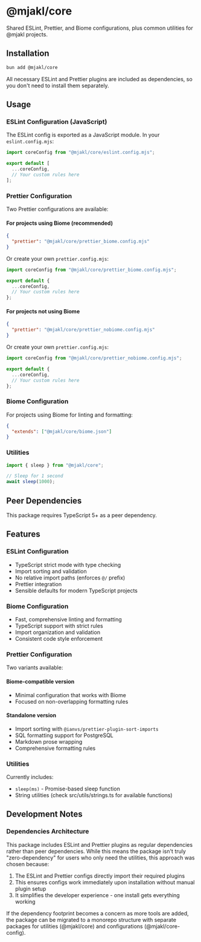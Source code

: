 # @mjakl/core

Shared ESLint, Prettier, and Biome configurations, plus common utilities for
@mjakl projects.

## Installation

```bash
bun add @mjakl/core
```

All necessary ESLint and Prettier plugins are included as dependencies, so you
don't need to install them separately.

## Usage

### ESLint Configuration (JavaScript)

The ESLint config is exported as a JavaScript module. In your
`eslint.config.mjs`:

```javascript
import coreConfig from "@mjakl/core/eslint.config.mjs";

export default [
  ...coreConfig,
  // Your custom rules here
];
```

### Prettier Configuration

Two Prettier configurations are available:

#### For projects using Biome (recommended)

```json
{
  "prettier": "@mjakl/core/prettier_biome.config.mjs"
}
```

Or create your own `prettier.config.mjs`:

```javascript
import coreConfig from "@mjakl/core/prettier_biome.config.mjs";

export default {
  ...coreConfig,
  // Your custom rules here
};
```

#### For projects not using Biome

```json
{
  "prettier": "@mjakl/core/prettier_nobiome.config.mjs"
}
```

Or create your own `prettier.config.mjs`:

```javascript
import coreConfig from "@mjakl/core/prettier_nobiome.config.mjs";

export default {
  ...coreConfig,
  // Your custom rules here
};
```

### Biome Configuration

For projects using Biome for linting and formatting:

```json
{
  "extends": ["@mjakl/core/biome.json"]
}
```

### Utilities

```typescript
import { sleep } from "@mjakl/core";

// Sleep for 1 second
await sleep(1000);
```

## Peer Dependencies

This package requires TypeScript 5+ as a peer dependency.

## Features

### ESLint Configuration

- TypeScript strict mode with type checking
- Import sorting and validation
- No relative import paths (enforces `@/` prefix)
- Prettier integration
- Sensible defaults for modern TypeScript projects

### Biome Configuration

- Fast, comprehensive linting and formatting
- TypeScript support with strict rules
- Import organization and validation
- Consistent code style enforcement

### Prettier Configuration

Two variants available:

#### Biome-compatible version

- Minimal configuration that works with Biome
- Focused on non-overlapping formatting rules

#### Standalone version

- Import sorting with `@ianvs/prettier-plugin-sort-imports`
- SQL formatting support for PostgreSQL
- Markdown prose wrapping
- Comprehensive formatting rules

### Utilities

Currently includes:

- `sleep(ms)` - Promise-based sleep function
- String utilities (check src/utils/strings.ts for available functions)

## Development Notes

### Dependencies Architecture

This package includes ESLint and Prettier plugins as regular dependencies rather
than peer dependencies. While this means the package isn't truly
"zero-dependency" for users who only need the utilities, this approach was
chosen because:

1. The ESLint and Prettier configs directly import their required plugins
2. This ensures configs work immediately upon installation without manual plugin
   setup
3. It simplifies the developer experience - one install gets everything working

If the dependency footprint becomes a concern as more tools are added, the
package can be migrated to a monorepo structure with separate packages for
utilities (@mjakl/core) and configurations (@mjakl/core-config).
